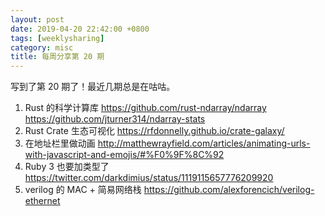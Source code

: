 ```yaml
---
layout: post
date: 2019-04-20 22:42:00 +0800
tags: [weeklysharing]
category: misc
title: 每周分享第 20 期
---
```


写到了第 20 期了！最近几期总是在咕咕。

1. Rust 的科学计算库 https://github.com/rust-ndarray/ndarray https://github.com/jturner314/ndarray-stats
2. Rust Crate 生态可视化 https://rfdonnelly.github.io/crate-galaxy/
3. 在地址栏里做动画 http://matthewrayfield.com/articles/animating-urls-with-javascript-and-emojis/#%F0%9F%8C%92
4. Ruby 3 也要加类型了 https://twitter.com/darkdimius/status/1119115657776209920
5. verilog 的 MAC + 简易网络栈 https://github.com/alexforencich/verilog-ethernet
